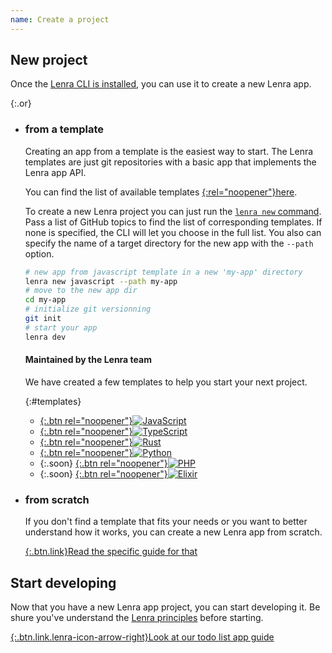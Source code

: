 ```yaml
---
name: Create a project
---
```


## New project

Once the [Lenra CLI is installed](./install.html), you can use it to create a new Lenra app.

{:.or}
- ### from **a template**

    Creating an app from a template is the easiest way to start.
    The Lenra templates are just git repositories with a basic app that implements the Lenra app API.

    You can find the list of available templates [{:rel="noopener"}here](https://github.com/search?q=topic%3Alenra+topic%3Atemplate&sort=stargazers&type=repositories).

    To create a new Lenra project you can just run the [`lenra new` command](../references/cli/commands/new.html).
    Pass a list of GitHub topics to find the list of corresponding templates.
    If none is specified, the CLI will let you choose in the full list.
    You also can specify the name of a target directory for the new app with the `--path` option.

    ```bash
    # new app from javascript template in a new 'my-app' directory
    lenra new javascript --path my-app
    # move to the new app dir
    cd my-app
    # initialize git versionning
    git init
    # start your app
    lenra dev
    ```

    #### Maintained by the **Lenra team**

    We have created a few templates to help you start your next project.

    {:#templates}
    - [{:.btn rel="noopener"}![JavaScript](/img/languages/javascript.svg)](https://github.com/lenra-io/template-javascript)
    - [{:.btn rel="noopener"}![TypeScript](/img/languages/typescript.svg)](https://github.com/lenra-io/template-typescript)
    - [{:.btn rel="noopener"}![Rust](/img/languages/rust.svg)](https://github.com/lenra-io/template-rust)
    - [{:.btn rel="noopener"}![Python](/img/languages/python.svg)](https://github.com/lenra-io/template-python)
    - {:.soon}
        [{:.btn rel="noopener"}![PHP](/img/languages/php.svg)](https://github.com/lenra-io/template-php)
    - {:.soon}
        [{:.btn rel="noopener"}![Elixir](/img/languages/elixir.svg)](https://github.com/lenra-io/template-elixir)

- ### from **scratch**

    If you don't find a template that fits your needs or you want to better understand how it works, you can create a new Lenra app from scratch.

    [{:.btn.link}Read the specific guide for that](../guides/create-from-scratch.html)


## Start **developing**

Now that you have a new Lenra app project, you can start developing it.
Be shure you've understand the [Lenra principles](../guides/principles.html) before starting.


[{:.btn.link.lenra-icon-arrow-right}Look at our todo list app guide](../guides/todo-list-app.html)